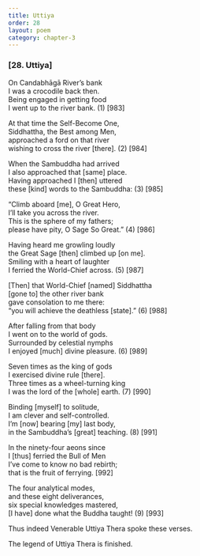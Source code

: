 ```yaml
---
title: Uttiya
order: 28
layout: poem
category: chapter-3
---
```


### \[28. Uttiya\]

On Candabhāgā River’s bank  
I was a crocodile back then.  
Being engaged in getting food  
I went up to the river bank. (1) \[983\]

At that time the Self-Become One,  
Siddhattha, the Best among Men,  
approached a ford on that river  
wishing to cross the river \[there\]. (2) \[984\]

When the Sambuddha had arrived  
I also approached that \[same\] place.  
Having approached I \[then\] uttered  
these \[kind\] words to the Sambuddha: (3) \[985\]

“Climb aboard \[me\], O Great Hero,  
I’ll take you across the river.  
This is the sphere of my fathers;  
please have pity, O Sage So Great.” (4) \[986\]

Having heard me growling loudly  
the Great Sage \[then\] climbed up \[on me\].  
Smiling with a heart of laughter  
I ferried the World-Chief across. (5) \[987\]

\[Then\] that World-Chief \[named\] Siddhattha  
\[gone to\] the other river bank  
gave consolation to me there:  
“you will achieve the deathless \[state\].” (6) \[988\]

After falling from that body  
I went on to the world of gods.  
Surrounded by celestial nymphs  
I enjoyed \[much\] divine pleasure. (6) \[989\]

Seven times as the king of gods  
I exercised divine rule \[there\].  
Three times as a wheel-turning king  
I was the lord of the \[whole\] earth. (7) \[990\]

Binding \[myself\] to solitude,  
I am clever and self-controlled.  
I’m \[now\] bearing \[my\] last body,  
in the Sambuddha’s \[great\] teaching. (8) \[991\]

In the ninety-four aeons since  
I \[thus\] ferried the Bull of Men  
I’ve come to know no bad rebirth;  
that is the fruit of ferrying. \[992\]

The four analytical modes,  
and these eight deliverances,  
six special knowledges mastered,  
\[I have\] done what the Buddha taught! (9) \[993\]

Thus indeed Venerable Uttiya Thera spoke these verses.

The legend of Uttiya Thera is finished.
